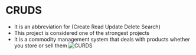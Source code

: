 # CRUDS
- It is an abbreviation for (Create Read Update Delete Search)
- This project is considered one of the strongest projects
- It is a commodity management system that deals with products whether you store or sell them
![CURDS](https://user-images.githubusercontent.com/112069422/230431481-201b7806-2f73-46d3-9b88-1795273694a9.png)

